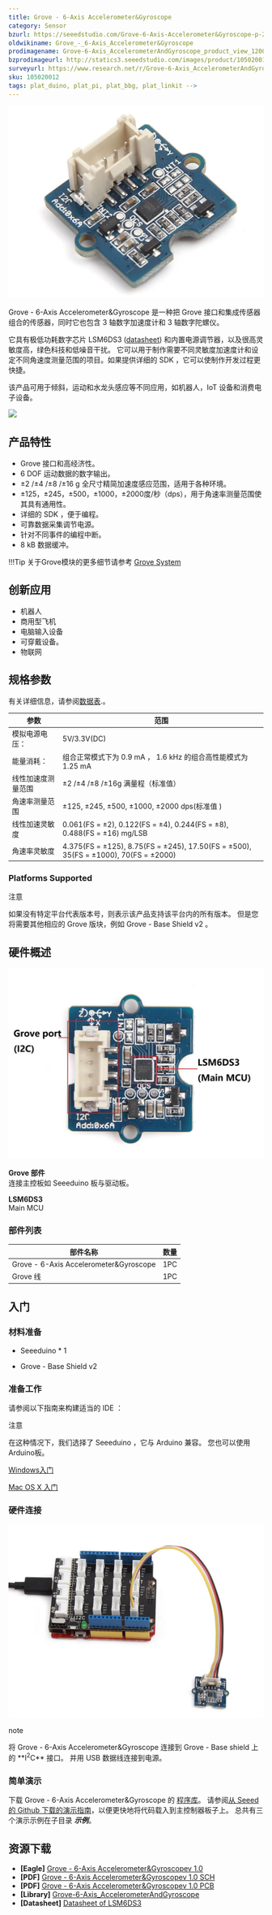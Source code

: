 ```yaml
---
title: Grove - 6-Axis Accelerometer&Gyroscope
category: Sensor
bzurl: https://seeedstudio.com/Grove-6-Axis-Accelerometer&Gyroscope-p-2606.html
oldwikiname: Grove_-_6-Axis_Accelerometer&Gyroscope
prodimagename: Grove-6-Axis_AccelerometerAndGyroscope_product_view_1200_s.jpg
bzprodimageurl: http://statics3.seeedstudio.com/images/product/105020012 3.jpg
surveyurl: https://www.research.net/r/Grove-6-Axis_AccelerometerAndGyroscope
sku: 105020012
tags: plat_duino, plat_pi, plat_bbg, plat_linkit -->
---
```


<!-- tags: io_3v3, io_5v, grove_i2c, grove_analog, grove_digital, grove_uart, plat_duino, plat_bbg, plat_pi, plat_wio, plat_linkit -->

![](https://raw.githubusercontent.com/SeeedDocument/Grove-6-Axis_AccelerometerAndGyroscope/master/img/Grove-6-Axis_AccelerometerAndGyroscope_product_view_1200_s.jpg)

Grove - 6-Axis Accelerometer&Gyroscope 是一种把 Grove 接口和集成传感器组合的传感器，同时它也包含 3 轴数字加速度计和 3 轴数字陀螺仪。


它具有极低功耗数字芯片 LSM6DS3 ([datasheet](https://raw.githubusercontent.com/SeeedDocument/Grove-6-Axis_AccelerometerAndGyroscope/master/res/LSM6DS3TR.pdf)) 和内置电源调节器，以及很高灵敏度高，绿色科技和低噪音干扰。 它可以用于制作需要不同灵敏度加速度计和设定不同角速度测量范围的项目。如果提供详细的 SDK ，它可以使制作开发过程更快捷。

该产品可用于倾斜，运动和水龙头感应等不同应用，如机器人，IoT 设备和消费电子设备。

[![](https://github.com/SeeedDocument/wiki_chinese/raw/master/docs/images/click_to_buy.PNG)](https://item.taobao.com/item.htm?spm=a1z10.3-c.w4002-11172317909.10.403b31cctuXbqP&id=531757615410)

产品特性
--------

- Grove 接口和高经济性。
- 6 DOF 运动数据的数字输出。
- ±2 /±4 /±8 /±16 g 全尺寸精简加速度感应范围，适用于各种环境。
- ±125，±245，±500，±1000，±2000度/秒（dps），用于角速率测量范围使其具有通用性。
- 详细的 SDK ，便于编程。
- 可靠数据采集调节电源。
- 针对不同事件的编程中断。
- 8 kB 数据缓冲。

!!!Tip
    关于Grove模块的更多细节请参考 [Grove System](http://seeed.wiki/Grove_System/)

创新应用
-----------------

-   机器人
-   商用型飞机
-   电脑输入设备
-   可穿戴设备。
-   物联网

规格参数
--------------


有关详细信息，请参阅[数据表](https://raw.githubusercontent.com/SeeedDocument/Grove-6-Axis_AccelerometerAndGyroscope/master/res/LSM6DS3TR.pdf).。

| 参数                            | 范围                                                                               |
|---------------------------------------|--------------------------------------------------------------------------------------|
| 模拟电源电压：                | 5V/3.3V(DC)                                                                          |
| 能量消耗：                    | 组合正常模式下为 0.9 mA ， 1.6 kHz 的组合高性能模式为 1.25 mA |
| 线性加速度测量范围 |  ±2 /±4 /±8 /±16g 满量程（标准值）                                           |
| 角速率测量范围        | ±125, ±245, ±500, ±1000, ±2000 dps(标准值 )                                    |
| 线性加速灵敏度       | 0.061(FS = ±2), 0.122(FS = ±4), 0.244(FS = ±8), 0.488(FS = ±16) mg/LSB               |
| 角速率灵敏度              | 4.375(FS = ±125), 8.75(FS = ±245), 17.50(FS = ±500), 35(FS = ±1000), 70(FS = ±2000)  |

### Platforms Supported

<div class="admonition note">
<p class="admonition-title">注意</p>
如果没有特定平台代表版本号，则表示该产品支持该平台内的所有版本。 但是您将需要其他相应的 Grove 版块，例如 Grove - Base Shield v2 。
</div>

硬件概述
-----------------

![](https://raw.githubusercontent.com/SeeedDocument/Grove-6-Axis_AccelerometerAndGyroscope/master/img/Grove-6-Axis_AccelerometerAndGyroscope_components_view_1200_s.jpg)

**Grove 部件**   
连接主控板如 Seeeduino 板与驱动板。

**LSM6DS3**   
Main MCU

### **部件列表**

| 部件名称                            | 数量 |
|----------------------------------------|----------|
| Grove - 6-Axis Accelerometer&Gyroscope | 1PC      |
| Grove 线                             | 1PC      |

入门
-----------

### **材料准备**

-   Seeeduino * 1

-   Grove - Base Shield v2

### **准备工作**

请参阅以下指南来构建适当的 IDE ：

<div class="admonition note">
<p class="admonition-title">注意</p>
在这种情况下，我们选择了 Seeeduino ，它与 Arduino 兼容。 您也可以使用 Arduino板。
</div>

[Windows入门](/Seeeduino_v4.2#Getting_Started_on_Windows)

[ Mac OS X 入门](/Seeeduino_v4.2#Getting_Started_on_Mac_OS_X)

### **硬件连接**

![](https://raw.githubusercontent.com/SeeedDocument/Grove-6-Axis_AccelerometerAndGyroscope/master/img/Grove-6-Axis_AccelerometerAndGyroscope_demo_connection_1200_s.jpg)

<div class="admonition note">
<p class="admonition-title">note</p>
将 Grove - 6-Axis Accelerometer&Gyroscope 连接到 Grove - Base shield 上的 **I<sup>2</sup>C** 接口。 并用 USB 数据线连接到电源。
</div>

### **简单演示**

下载 Grove - 6-Axis Accelerometer&Gyroscope 的 [程序库](https://github.com/Seeed-Studio/Accelerometer_And_Gyroscope_LSM6DS3)。 请参阅[从 Seeed 的 Github 下载的演示指南](/Guide_to_use_demos_downloaded_from_Seeed's_Github)，以便更快地将代码载入到主控制器板子上。 总共有三个演示示例在子目录 ***示例***。

资源下载
---------

- **[Eagle]** [Grove - 6-Axis Accelerometer&Gyroscopev 1.0](https://github.com/SeeedDocument/Grove-6-Axis_AccelerometerAndGyroscope/raw/master/res/Grove%20-%206-Axis%20AccelerometerGyroscopev1.0.zip)
- **[PDF]** [Grove - 6-Axis Accelerometer&Gyroscopev 1.0 SCH](https://github.com/SeeedDocument/Grove-6-Axis_AccelerometerAndGyroscope/raw/master/res/Grove%20-%206-Axis%20Accelerometer%26Gyroscope%20v1.0-SCH.zip)
- **[PDF]** [Grove - 6-Axis Accelerometer&Gyroscopev 1.0 PCB](https://github.com/SeeedDocument/Grove-6-Axis_AccelerometerAndGyroscope/raw/master/res/Grove%20-%206-Axis%20Accelerometer%26Gyroscope%20v1.0_PCB.pdf)
-  **[Library]** [Grove-6-Axis_AccelerometerAndGyroscope](https://github.com/Seeed-Studio/Accelerometer_And_Gyroscope_LSM6DS3)
-  **[Datasheet]** [Datasheet of LSM6DS3](https://raw.githubusercontent.com/SeeedDocument/Grove-6-Axis_AccelerometerAndGyroscope/master/res/LSM6DS3TR.pdf)


<!-- This Markdown file was created from http://www.seeedstudio.com/wiki/Grove_-_6-Axis_Accelerometer&Gyroscope -->
